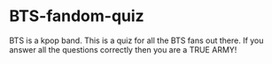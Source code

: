 # BTS-fandom-quiz
BTS is a kpop band. This is a quiz for all the BTS fans out there. If you answer all the questions correctly then you are a TRUE ARMY!  
